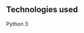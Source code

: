 
Technologies used
-----------------------------------------------------------------------------------------
Python 3
